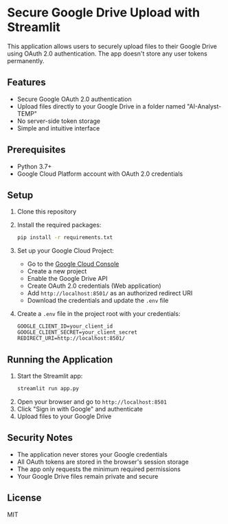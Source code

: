 # Secure Google Drive Upload with Streamlit

This application allows users to securely upload files to their Google Drive using OAuth 2.0 authentication. The app doesn't store any user tokens permanently.

## Features

- Secure Google OAuth 2.0 authentication
- Upload files directly to your Google Drive in a folder named "AI-Analyst-TEMP"
- No server-side token storage
- Simple and intuitive interface

## Prerequisites

- Python 3.7+
- Google Cloud Platform account with OAuth 2.0 credentials

## Setup

1. Clone this repository
2. Install the required packages:
   ```bash
   pip install -r requirements.txt
   ```
3. Set up your Google Cloud Project:
   - Go to the [Google Cloud Console](https://console.cloud.google.com/)
   - Create a new project
   - Enable the Google Drive API
   - Create OAuth 2.0 credentials (Web application)
   - Add `http://localhost:8501/` as an authorized redirect URI
   - Download the credentials and update the `.env` file

4. Create a `.env` file in the project root with your credentials:
   ```
   GOOGLE_CLIENT_ID=your_client_id
   GOOGLE_CLIENT_SECRET=your_client_secret
   REDIRECT_URI=http://localhost:8501/
   ```

## Running the Application

1. Start the Streamlit app:
   ```bash
   streamlit run app.py
   ```
2. Open your browser and go to `http://localhost:8501`
3. Click "Sign in with Google" and authenticate
4. Upload files to your Google Drive

## Security Notes

- The application never stores your Google credentials
- All OAuth tokens are stored in the browser's session storage
- The app only requests the minimum required permissions
- Your Google Drive files remain private and secure

## License

MIT
